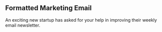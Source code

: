 ## Formatted Marketing Email

 An exciting new startup has asked for your help in improving their
 weekly email newsletter.
